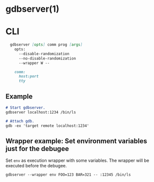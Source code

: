 # gdbserver(1)

# CLI

```markdown
  gdbserver [opts] comm prog [args]
    opts:
      --disable-randomization
      --no-disable-randomization
      --wrapper W --

    comm:
      host:port
      tty
```

## Example

```markdown
# Start gdbserver.
gdbserver localhost:1234 /bin/ls

# Attach gdb.
gdb -ex 'target remote localhost:1234'
```

## Wrapper example: Set environment variables just for the debugee
Set `env` as execution wrapper with some variables.
The wrapper will be executed before the debugee.

```markdown
gdbserver --wrapper env FOO=123 BAR=321 -- :12345 /bin/ls
```
